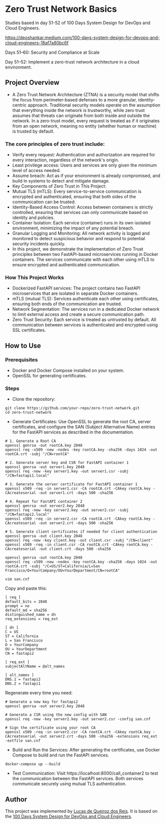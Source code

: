 # Zero Trust Network Basics

Studies based in day 51-52 of 100 Days System Design for DevOps and Cloud Engineers.

https://deoshankar.medium.com/100-days-system-design-for-devops-and-cloud-engineers-18af7a80bc6f

Days 51–60: Security and Compliance at Scale

Day 51–52: Implement a zero-trust network architecture in a cloud environment.

## Project Overview

* A Zero Trust Network Architecture (ZTNA) is a security model that shifts the focus from perimeter-based defenses to a more granular, identity-centric approach. Traditional security models operate on the assumption that everything inside the network is trustworthy, while zero trust assumes that threats can originate from both inside and outside the network. In a zero-trust model, every request is treated as if it originates from an open network, meaning no entity (whether human or machine) is trusted by default.

### The core principles of zero trust include:

* Verify every request: Authentication and authorization are required for every interaction, regardless of the network's origin.
* Least privilege access: Users and services are only given the minimum level of access needed.
* Assume breach: Act as if your environment is already compromised, and build in systems to detect and mitigate damage.
* Key Components of Zero Trust in This Project:
* Mutual TLS (mTLS): Every service-to-service communication is encrypted and authenticated, ensuring that both sides of the communication can be trusted.
* Identity-Based Access Control: Access between containers is strictly controlled, ensuring that services can only communicate based on identity and policies.
* Container Isolation: Each service (container) runs in its own isolated environment, minimizing the impact of any potential breach.
* Granular Logging and Monitoring: All network activity is logged and monitored to detect suspicious behavior and respond to potential security incidents quickly.
* In this project, we demonstrate the implementation of Zero Trust principles between two FastAPI-based microservices running in Docker containers. The services communicate with each other using mTLS to ensure encrypted and authenticated communication.

### How This Project Works

* Dockerized FastAPI services: The project contains two FastAPI microservices that are isolated in separate Docker containers.
* mTLS (mutual TLS): Services authenticate each other using certificates, ensuring both ends of the communication are trusted.
* Network Segmentation: The services run in a dedicated Docker network to limit external access and create a secure communication path.
* Zero Trust Security: Each service is treated as untrusted by default. All communication between services is authenticated and encrypted using SSL certificates.

## How to Use

### Prerequisites

* Docker and Docker Compose installed on your system.
* OpenSSL for generating certificates.

### Steps

* Clone the repository:
```
git clone https://github.com/your-repo/zero-trust-network.git
cd zero-trust-network
```

* Generate Certificates: Use OpenSSL to generate the root CA, server certificates, and configure the SAN (Subject Alternative Name) entries for the FastAPI services as described in the documentation.
```
# 1. Generate a Root CA
openssl genrsa -out rootCA.key 2048
openssl req -x509 -new -nodes -key rootCA.key -sha256 -days 1024 -out rootCA.crt -subj "/CN=rootCA"

# 2. Generate server key and CSR for FastAPI container 1
openssl genrsa -out server1.key 2048
openssl req -new -key server1.key -out server1.csr -subj "/CN=fastapi1.local"

# 3. Generate the server certificate for FastAPI container 1
openssl x509 -req -in server1.csr -CA rootCA.crt -CAkey rootCA.key -CAcreateserial -out server1.crt -days 500 -sha256

# 4. Repeat for FastAPI container 2
openssl genrsa -out server2.key 2048
openssl req -new -key server2.key -out server2.csr -subj "/CN=fastapi2.local"
openssl x509 -req -in server2.csr -CA rootCA.crt -CAkey rootCA.key -CAcreateserial -out server2.crt -days 500 -sha256

# 5. Generate client certificates if needed for client authentication
openssl genrsa -out client.key 2048
openssl req -new -key client.key -out client.csr -subj "/CN=client"
openssl x509 -req -in client.csr -CA rootCA.crt -CAkey rootCA.key -CAcreateserial -out client.crt -days 500 -sha256
```


```
openssl genrsa -out rootCA.key 2048
openssl req -x509 -new -nodes -key rootCA.key -sha256 -days 1024 -out rootCA.crt -subj "/C=US/ST=California/L=San Francisco/O=YourCompany/OU=YourDepartment/CN=rootCA"
```

```
vim san.cnf
```

Copy and paste this:
```
[ req ]
default_bits = 2048
prompt = no
default_md = sha256
distinguished_name = dn
req_extensions = req_ext

[ dn ]
C = US
ST = California
L = San Francisco
O = YourCompany
OU = YourDepartment
CN = fastapi2

[ req_ext ]
subjectAltName = @alt_names

[ alt_names ]
DNS.1 = fastapi2
DNS.2 = fastapi1
```

Regenerate every time you need:
```
# Generate a new key for fastapi2
openssl genrsa -out server2.key 2048

# Generate a CSR using the new config with SAN
openssl req -new -key server2.key -out server2.csr -config san.cnf

# Sign the certificate using your root CA
openssl x509 -req -in server2.csr -CA rootCA.crt -CAkey rootCA.key -CAcreateserial -out server2.crt -days 500 -sha256 -extensions req_ext -extfile san.cnf
```

* Build and Run the Services: After generating the certificates, use Docker Compose to build and run the FastAPI services.
```
docker-compose up --build
```

* Test Communication: Visit https://localhost:8000/call_container2 to test the communication between the FastAPI services. Both services communicate securely using mutual TLS authentication.

## Author
This project was implemented by [Lucas de Queiroz dos Reis][2]. It is based on the [100 Days System Design for DevOps and Cloud Engineers][1].

[1]: https://deoshankar.medium.com/100-days-system-design-for-devops-and-cloud-engineers-18af7a80bc6f "Medium - Deo Shankar 100 Days"
[2]: https://www.linkedin.com/in/lucas-de-queiroz/ "LinkedIn - Lucas de Queiroz"
